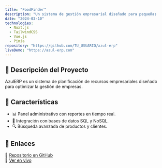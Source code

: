 ```yaml
---
title: "FoodFinder"
description: "Un sistema de gestión empresarial diseñado para pequeñas y medianas empresas."
date: "2024-03-10"
technologies:
  - Nuxt.js
  - TailwindCSS
  - Vue.js
  - Pinia
repository: "https://github.com/TU_USUARIO/azul-erp"
liveDemo: "https://azul-erp.com"
---
```


## 🏢 Descripción del Proyecto
AzulERP es un sistema de planificación de recursos empresariales diseñado para optimizar la gestión de empresas.

## 🚀 Características
- 📊 Panel administrativo con reportes en tiempo real.
- 💾 Integración con bases de datos SQL y NoSQL.
- 🔍 Búsqueda avanzada de productos y clientes.

## 🔗 Enlaces
🔗 [Repositorio en GitHub](https://github.com/TU_USUARIO/azul-erp)  
🔗 [Ver en vivo](https://azul-erp.com)
